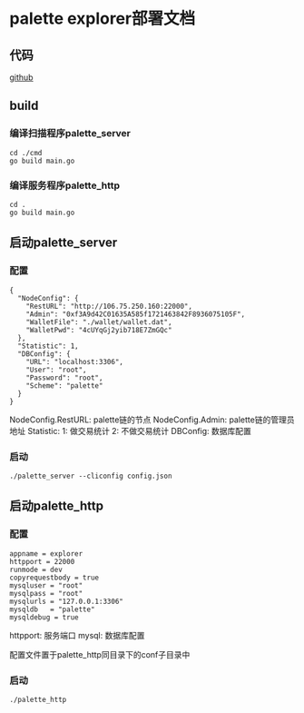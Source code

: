 # palette explorer部署文档

## 代码

[github](https://github.com/palettechain/explorer)

## build

### 编译扫描程序palette_server
```
cd ./cmd
go build main.go
```

### 编译服务程序palette_http

```
cd .
go build main.go
```


## 启动palette_server

### 配置

```
{
  "NodeConfig": {
    "RestURL": "http://106.75.250.160:22000",
    "Admin": "0xf3A9d42C01635A585f1721463842F8936075105F",
    "WalletFile": "./wallet/wallet.dat",
    "WalletPwd": "4cUYqGj2yib718E7ZmGQc"
  },
  "Statistic": 1,
  "DBConfig": {
    "URL": "localhost:3306",
    "User": "root",
    "Password": "root",
    "Scheme": "palette"
  }
}
```

NodeConfig.RestURL: palette链的节点
NodeConfig.Admin: palette链的管理员地址
Statistic: 1: 做交易统计  2: 不做交易统计
DBConfig: 数据库配置

### 启动

```
./palette_server --cliconfig config.json
```


## 启动palette_http

### 配置

```
appname = explorer
httpport = 22000
runmode = dev
copyrequestbody = true
mysqluser = "root"
mysqlpass = "root"
mysqlurls = "127.0.0.1:3306"
mysqldb   = "palette"
mysqldebug = true
```

httpport: 服务端口
mysql: 数据库配置

配置文件置于palette_http同目录下的conf子目录中


### 启动

```
./palette_http
```

